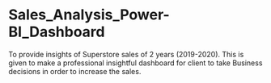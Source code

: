 # Sales_Analysis_Power-BI_Dashboard
To provide insights of Superstore sales of 2 years (2019-2020). This is given to make a professional insightful dashboard for client to take Business decisions in order to increase the sales.
